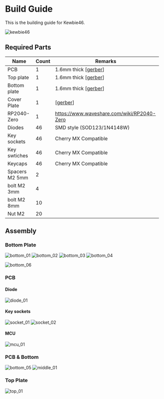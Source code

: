 # Build Guide

This is the building guide for Kewbie46.

![kewbie46](images/kewbie46.png)

## Required Parts

|Name|Count|Remarks|
|---|--|--|
|PCB|1|1.6mm thick [[gerber](../gerber/kewbie46/jlcpcb)]|
|Top plate|1|1.6mm thick [[gerber](../gerber/kewbie46/jlcpcb)]|
|Bottom plate|1|1.6mm thick [[gerber](../gerber/kewbie46/jlcpcb)]|
|Cover Plate|1|[[gerber](../gerber/kewbie46/jlcpcb)]|
|RP2040-Zero|1|https://www.waveshare.com/wiki/RP2040-Zero|
|Diodes|46|SMD style (SOD123/1N4148W)|
|Key sockets|46| Cherry MX Compatible|
|Key swtiches|46|Cherry MX Compatible|
|Keycaps|46|Cherry MX Compatible|
|Spacers M2 5mm|2|
|bolt M2 3mm|4|
|bolt M2 8mm|10|
|Nut M2|20|

## Assembly

### Bottom Plate

![bottom_01](images/bottom_01.png)
![bottom_02](images/bottom_02.png)
![bottom_03](images/bottom_03.png)
![bottom_04](images/bottom_04.png)

![bottom_06](images/bottom_06.png)

### PCB

#### Diode

![diode_01](images/pcb.png)

#### Key sockets

![socket_01](images/socket_01.png)
![socket_02](images/socket_02.png)

#### MCU

![mcu_01](images/mcu_01.png)

### PCB & Bottom

![bottom_05](images/bottom_05.png)
![middle_01](images/middle_01.png)

### Top Plate

![top_01](images/top_01.png)
